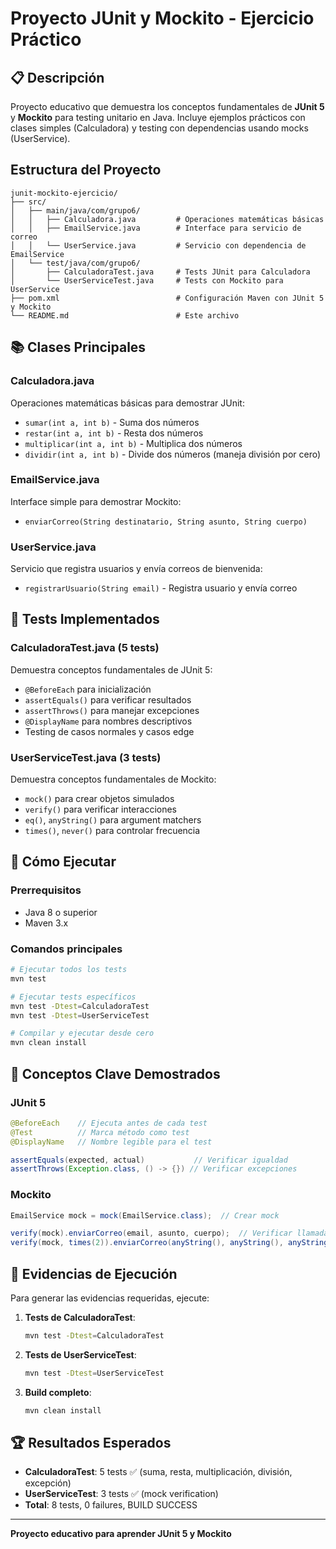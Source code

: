 # Proyecto JUnit y Mockito - Ejercicio Práctico

## 📋 Descripción

Proyecto educativo que demuestra los conceptos fundamentales de **JUnit 5** y **Mockito** para testing unitario en Java. Incluye ejemplos prácticos con clases simples (Calculadora) y testing con dependencias usando mocks (UserService).

## Estructura del Proyecto

```
junit-mockito-ejercicio/
├── src/
│   ├── main/java/com/grupo6/
│   │   ├── Calculadora.java         # Operaciones matemáticas básicas
│   │   ├── EmailService.java        # Interface para servicio de correo
│   │   └── UserService.java         # Servicio con dependencia de EmailService
│   └── test/java/com/grupo6/
│       ├── CalculadoraTest.java     # Tests JUnit para Calculadora
│       └── UserServiceTest.java     # Tests con Mockito para UserService
├── pom.xml                          # Configuración Maven con JUnit 5 y Mockito
└── README.md                        # Este archivo
```

## 📚 Clases Principales

### Calculadora.java
Operaciones matemáticas básicas para demostrar JUnit:
- `sumar(int a, int b)` - Suma dos números
- `restar(int a, int b)` - Resta dos números  
- `multiplicar(int a, int b)` - Multiplica dos números
- `dividir(int a, int b)` - Divide dos números (maneja división por cero)

### EmailService.java
Interface simple para demostrar Mockito:
- `enviarCorreo(String destinatario, String asunto, String cuerpo)`

### UserService.java  
Servicio que registra usuarios y envía correos de bienvenida:
- `registrarUsuario(String email)` - Registra usuario y envía correo

## 🧪 Tests Implementados

### CalculadoraTest.java (5 tests)
Demuestra conceptos fundamentales de JUnit 5:
- `@BeforeEach` para inicialización
- `assertEquals()` para verificar resultados
- `assertThrows()` para manejar excepciones
- `@DisplayName` para nombres descriptivos
- Testing de casos normales y casos edge

### UserServiceTest.java (3 tests) 
Demuestra conceptos fundamentales de Mockito:
- `mock()` para crear objetos simulados
- `verify()` para verificar interacciones
- `eq()`, `anyString()` para argument matchers
- `times()`, `never()` para controlar frecuencia

## 🚀 Cómo Ejecutar

### Prerrequisitos
- Java 8 o superior
- Maven 3.x

### Comandos principales

```bash
# Ejecutar todos los tests
mvn test

# Ejecutar tests específicos
mvn test -Dtest=CalculadoraTest
mvn test -Dtest=UserServiceTest

# Compilar y ejecutar desde cero
mvn clean install
```

## 📖 Conceptos Clave Demostrados

### JUnit 5
```java
@BeforeEach    // Ejecuta antes de cada test
@Test          // Marca método como test
@DisplayName   // Nombre legible para el test

assertEquals(expected, actual)           // Verificar igualdad
assertThrows(Exception.class, () -> {}) // Verificar excepciones
```

### Mockito
```java
EmailService mock = mock(EmailService.class);  // Crear mock

verify(mock).enviarCorreo(email, asunto, cuerpo);  // Verificar llamada
verify(mock, times(2)).enviarCorreo(anyString(), anyString(), anyString());
```

## 🎯 Evidencias de Ejecución

Para generar las evidencias requeridas, ejecute:

1. **Tests de CalculadoraTest**:
   ```bash
   mvn test -Dtest=CalculadoraTest
   ```

2. **Tests de UserServiceTest**:  
   ```bash
   mvn test -Dtest=UserServiceTest
   ```

3. **Build completo**:
   ```bash
   mvn clean install
   ```

## 🏆 Resultados Esperados

- **CalculadoraTest**: 5 tests ✅ (suma, resta, multiplicación, división, excepción)
- **UserServiceTest**: 3 tests ✅ (mock verification)
- **Total**: 8 tests, 0 failures, BUILD SUCCESS

---

**Proyecto educativo para aprender JUnit 5 y Mockito**
